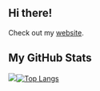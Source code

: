 ## Hi there!
Check out my  <a href="https://ricarim.com" target="_blank">website</a>.

## My GitHub Stats
<img src="https://github-readme-stats.vercel.app/api?username=ricarim&show_icons=true&theme=transparent&hide_rank=true&hide_title=true&hide_border=true&count_private=true"/>[![Top Langs](https://github-readme-stats.vercel.app/api/top-langs/?username=ricarim&theme=transparent&layout=compact&langs_count=8&hide_title=true&hide_border=true&hide=jupyter%20notebook,html,css)](https://github.com/anuraghazra/github-readme-stats)

<!--## Visitors-->
<!--![Visitor Count](https://profile-counter.glitch.me/ric-amorim/count.svg) -->
